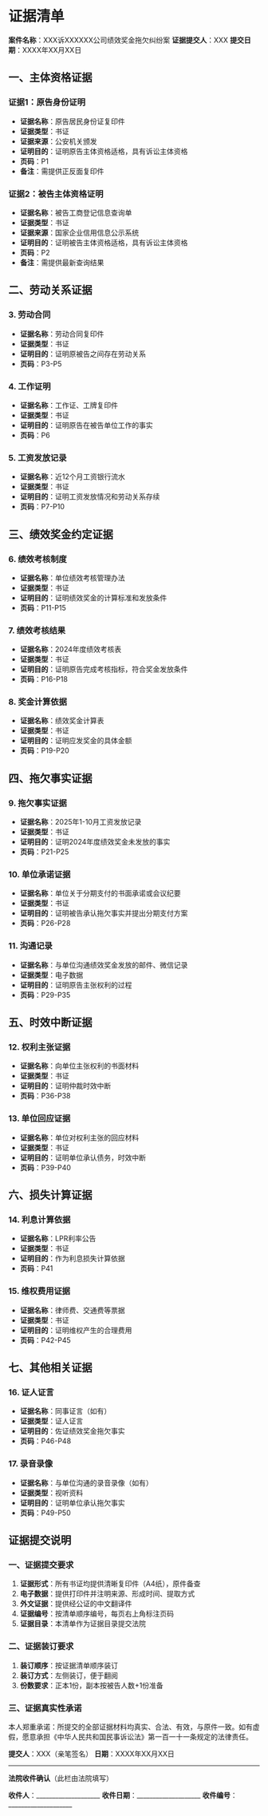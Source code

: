 # 证据清单

**案件名称**：XXX诉XXXXXX公司绩效奖金拖欠纠纷案
**证据提交人**：XXX
**提交日期**：XXXX年XX月XX日

## 一、主体资格证据

### 证据1：原告身份证明
- **证据名称**：原告居民身份证复印件
- **证据类型**：书证
- **证据来源**：公安机关颁发
- **证明目的**：证明原告主体资格适格，具有诉讼主体资格
- **页码**：P1
- **备注**：需提供正反面复印件

### 证据2：被告主体资格证明
- **证据名称**：被告工商登记信息查询单
- **证据类型**：书证
- **证据来源**：国家企业信用信息公示系统
- **证明目的**：证明被告主体资格适格，具有诉讼主体资格
- **页码**：P2
- **备注**：需提供最新查询结果

## 二、劳动关系证据

### 3. 劳动合同
- **证据名称**：劳动合同复印件
- **证据类型**：书证
- **证明目的**：证明原被告之间存在劳动关系
- **页码**：P3-P5

### 4. 工作证明
- **证据名称**：工作证、工牌复印件
- **证据类型**：书证
- **证明目的**：证明原告在被告单位工作的事实
- **页码**：P6

### 5. 工资发放记录
- **证据名称**：近12个月工资银行流水
- **证据类型**：书证
- **证明目的**：证明工资发放情况和劳动关系存续
- **页码**：P7-P10

## 三、绩效奖金约定证据

### 6. 绩效考核制度
- **证据名称**：单位绩效考核管理办法
- **证据类型**：书证
- **证明目的**：证明绩效奖金的计算标准和发放条件
- **页码**：P11-P15

### 7. 绩效考核结果
- **证据名称**：2024年度绩效考核表
- **证据类型**：书证
- **证明目的**：证明原告完成考核指标，符合奖金发放条件
- **页码**：P16-P18

### 8. 奖金计算依据
- **证据名称**：绩效奖金计算表
- **证据类型**：书证
- **证明目的**：证明应发奖金的具体金额
- **页码**：P19-P20

## 四、拖欠事实证据

### 9. 拖欠事实证据
- **证据名称**：2025年1-10月工资发放记录
- **证据类型**：书证
- **证明目的**：证明2024年度绩效奖金未发放的事实
- **页码**：P21-P25

### 10. 单位承诺证据
- **证据名称**：单位关于分期支付的书面承诺或会议纪要
- **证据类型**：书证
- **证明目的**：证明被告承认拖欠事实并提出分期支付方案
- **页码**：P26-P28

### 11. 沟通记录
- **证据名称**：与单位沟通绩效奖金发放的邮件、微信记录
- **证据类型**：电子数据
- **证明目的**：证明原告主张权利的过程
- **页码**：P29-P35

## 五、时效中断证据

### 12. 权利主张证据
- **证据名称**：向单位主张权利的书面材料
- **证据类型**：书证
- **证明目的**：证明仲裁时效中断
- **页码**：P36-P38

### 13. 单位回应证据
- **证据名称**：单位对权利主张的回应材料
- **证据类型**：书证
- **证明目的**：证明单位承认债务，时效中断
- **页码**：P39-P40

## 六、损失计算证据

### 14. 利息计算依据
- **证据名称**：LPR利率公告
- **证据类型**：书证
- **证明目的**：作为利息损失计算依据
- **页码**：P41

### 15. 维权费用证据
- **证据名称**：律师费、交通费等票据
- **证据类型**：书证
- **证明目的**：证明维权产生的合理费用
- **页码**：P42-P45

## 七、其他相关证据

### 16. 证人证言
- **证据名称**：同事证言（如有）
- **证据类型**：证人证言
- **证明目的**：佐证绩效奖金拖欠事实
- **页码**：P46-P48

### 17. 录音录像
- **证据名称**：与单位沟通的录音录像（如有）
- **证据类型**：视听资料
- **证明目的**：证明单位承认拖欠事实
- **页码**：P49-P50

## 证据提交说明

### 一、证据提交要求
1. **证据形式**：所有书证均提供清晰复印件（A4纸），原件备查
2. **电子数据**：提供打印件并注明来源、形成时间、提取方式
3. **外文证据**：提供经公证的中文翻译件
4. **证据编号**：按清单顺序编号，每页右上角标注页码
5. **证据目录**：本清单作为证据目录提交法院

### 二、证据装订要求
1. **装订顺序**：按证据清单顺序装订
2. **装订方式**：左侧装订，便于翻阅
3. **份数要求**：正本1份，副本按被告人数+1份准备

### 三、证据真实性承诺

本人郑重承诺：所提交的全部证据材料均真实、合法、有效，与原件一致。如有虚假，愿意承担《中华人民共和国民事诉讼法》第一百一十一条规定的法律责任。

**提交人**：XXX（亲笔签名）
**日期**：XXXX年XX月XX日

---

**法院收件确认**（此栏由法院填写）

**收件人**：____________________
**收件日期**：____________________
**收件编号**：____________________